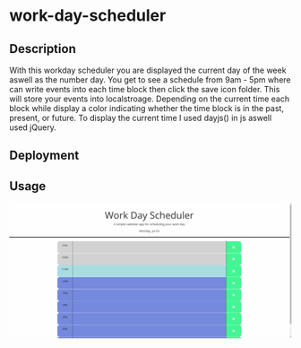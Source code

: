 # work-day-scheduler

## Description

With this workday scheduler you are displayed the current day of the week aswell as the number day. You get to see a schedule from 9am - 5pm where can write events into each time block then click the save icon folder. This will store your events into localstroage. Depending on the current time each block while display a color indicating whether the time block is in the past, present, or future. To display the current time I used dayjs() in js aswell used jQuery.

## Deployment



## Usage

![Getting Started](./assets/images/work-day-scheduler.gif)